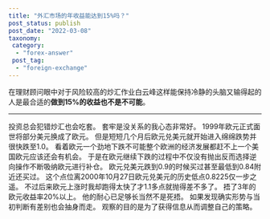 ```yaml
---
title: "外汇市场的年收益能达到15%吗？"
post_status: publish
post_date: "2022-03-08"
taxonomy:
 category: 
  - "forex-answer"
 post_tag: 
  - "foreign-exchange"
---
```


在理财顾问眼中对于风险较高的炒汇作业白云峰这样能保持冷静的头脑又输得起的人是最合适的**做到15%的收益也不是不可能**。

* * *

投资总会犯错炒汇也会吃套。 套牢是没关系的我心态非常好。 1999年欧元正式面世将部分美元换成了欧元。 但是短短几个月后欧元兑美元就开始进入绵绵跌势并很快跌至1.0。 看着欧元一个劲地下跌不可能整个欧洲的经济发展都赶不上一个美国欧元应该还会有机会。 于是在欧元继续下跌的过程中不仅没有抛出反而选择逆向操作不断吸纳欧元进行补仓。 欧元兑美元跌到0.9的时候买过甚至最低到0.84附近还买过。 这个点位离2000年10月27日欧元兑美元的历史低点0.8225仅一步之遥。 不过后来欧元上涨时我却跑得太快了才1.1多点就抛得差不多了。 捂了3年的欧元收益率20%以上。 他的耐心已足够长当然不是死捂。 如果发现确实形势与当初判断有差别也会抽身而走。 观察的目的是为了获得信息从而调整自己的策略。
